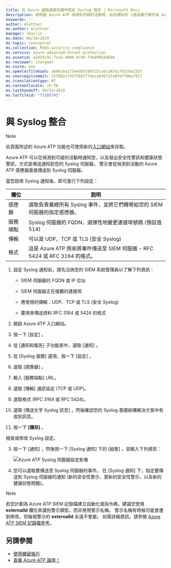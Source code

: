 ```yaml
---
title: 在 Azure 進階威脅防護中設定 Syslog 設定 | Microsoft Docs
description: 說明當 Azure ATP 偵測到可疑的活動時，如何通知您 (透過電子郵件或 Azure ATP 事件轉寄)
keywords: ''
author: mlottner
ms.author: mlottner
manager: rkarlin
ms.date: 09/16/2019
ms.topic: conceptual
ms.collection: M365-security-compliance
ms.service: azure-advanced-threat-protection
ms.assetid: a2d29c9c-7ecb-4804-b74b-fde899b28648
ms.reviewer: itargoet
ms.suite: ems
ms.openlocfilehash: ab96c0a17344d93c00f25ca5ca97a1fb2c0a22b7
ms.sourcegitcommit: 15f882cf45776877fdaca8367a7a0fe7f06a7917
ms.translationtype: HT
ms.contentlocale: zh-TW
ms.lasthandoff: 09/23/2019
ms.locfileid: "71185745"
---
```

# <a name="integrate-with-syslog"></a>與 Syslog 整合

> [!NOTE]
> 此頁面所述的 Azure ATP 功能也可使用新的[入口網站](https://portal.cloudappsecurity.com)來存取。

Azure ATP 可以在偵測到可疑的活動時通知您，以及發出安全性警訊和健康狀態警訊，方式是傳送通知到您的 Syslog 伺服器。 警示會從偵測到活動的 Azure ATP 感應器直接傳送到 Syslog 伺服器。 


當您啟用 Syslog 通知後，即可進行下列設定：

   |欄位|說明|
   |---------|---------------|
   |感應器|選取負責彙總所有 Syslog 事件，並將它們轉寄給您的 SIEM 伺服器的指定感應器。|
   |服務端點|Syslog 伺服器的 FQDN，選擇性地變更連接埠號碼 (預設值 514)|
   |傳輸|可以是 UDP、TCP 或 TLS (安全 Syslog)|
   |格式|這是 Azure ATP 用來將事件傳送至 SIEM 伺服器 - RFC 5424 或 RFC 3164 的格式。|

1. 設定 Syslog 通知前，請先洽詢您的 SIEM 系統管理員以了解下列資訊︰

   -   SIEM 伺服器的 FQDN 或 IP 位址

   -   SIEM 伺服器正在接聽的連接埠

   -   應使用的傳輸：UDP、TCP 或 TLS (安全 Syslog)

   -   要用來傳送資料 RFC 3164 或 5424 的格式

1. 開啟 Azure ATP 入口網站。 
2. 按一下 [設定]  。
3. 從 [通知和報告]  子功能表中，選取 [通知]  。 
1. 從 [Syslog 服務]  選項，按一下 [設定]  。
1. 選取 [感應器]  。 
1. 輸入 [服務端點]  URL。
1. 選取 [傳輸]  通訊協定 (TCP 或 UDP)。 
1. 選取格式 (RFC 3164 或 RFC 5424)。 
1. 選取 [傳送文字 Syslog 訊息]  ，然後確認您的 Syslog 基礎結構解決方案中有收到訊息。 
1. 按一下 **[儲存]** 。 

檢查或修改 Syslog 設定。  

3. 按一下 [通知]  ，然後按一下 [Syslog 通知]  下的 [組態]  ，並輸入下列資訊：

   ![Azure ATP Syslog 伺服器設定影像](media/atp-syslog.png)

4. 您可以選取要傳送至 Syslog 伺服器的事件。 在 [Syslog 通知]  下，指定要傳送到 Syslog 伺服器的通知 (新的安全性警示、更新的安全性警示，以及新的健康狀態問題)。

> [!NOTE]
> 若您計劃為 Azure ATP SIEM 記錄檔建立自動化或指令碼，建議您使用 **externalId** 欄位來識別警示類型，而非使用警示名稱。 警示名稱有時候可能會遭到修改，但每個警示的 **externalId** 永遠不會變。 如需詳細資訊，請參閱 [Azure ATP SIEM 記錄檔參考](cef-format-sa.md)。 


## <a name="see-also"></a>另請參閱

- [使用機密帳戶](sensitive-accounts.md)
- [查看 Azure ATP 論壇！](https://aka.ms/azureatpcommunity)
